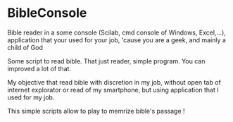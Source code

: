 # BibleConsole
Bible reader in a some console (Scilab, cmd console of Windows, Excel,...), application that your used for your job, 'cause you are a geek, and mainly a child of God

Some script to read bible. That just reader, simple program. You can improved a lot of that.

My objective that read bible with discretion in my job, without open tab of internet explorator or read of my smartphone, but using application that I used for my job.

This simple scripts allow to play to memrize bible's passage !
